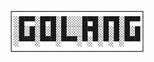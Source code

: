 <!DOCTYPE html PUBLIC "-//W3C//DTD XHTML 1.0 Strict//EN"
   "http://www.w3.org/TR/xhtml1/DTD/xhtml1-strict.dtd">
<html xmlns="http://www.w3.org/1999/xhtml" lang="en" xml:lang="en"><head>
</head><body>
<div style="font-family: monospace, fixed; font-weight: bold;">
<span style="">&#9484;&#9472;&#9472;&#9472;&#9472;&#9472;&#9472;&#9472;&#9472;&#9472;&#9472;&#9472;&#9472;&#9472;&#9472;&#9472;&#9472;&#9472;&#9472;&#9472;&#9472;&#9472;&#9472;&#9472;&#9472;&#9488;</span><br />
<span style="">&#9474;&#9617;&#9608;&#9600;&#9600;&#9617;&#9608;&#9600;&#9608;&#9617;&#9608;&#9617;&#9617;&#9617;&#9608;&#9600;&#9608;&#9617;&#9608;&#9600;&#9608;&#9617;&#9608;&#9600;&#9600;&#9474;</span><br />
<span style="">&#9474;&#9617;&#9608;&#9617;&#9608;&#9617;&#9608;&#9617;&#9608;&#9617;&#9608;&#9617;&#9617;&#9617;&#9608;&#9600;&#9608;&#9617;&#9608;&#9617;&#9608;&#9617;&#9608;&#9617;&#9608;&#9474;</span><br />
<span style="">&#9474;&#9617;&#9600;&#9600;&#9600;&#9617;&#9600;&#9600;&#9600;&#9617;&#9600;&#9600;&#9600;&#9617;&#9600;&#9617;&#9600;&#9617;&#9600;&#9617;&#9600;&#9617;&#9600;&#9600;&#9600;&#9474;</span><br />
<span style="">&#9492;&#9472;&#9472;&#9472;&#9472;&#9472;&#9472;&#9472;&#9472;&#9472;&#9472;&#9472;&#9472;&#9472;&#9472;&#9472;&#9472;&#9472;&#9472;&#9472;&#9472;&#9472;&#9472;&#9472;&#9472;&#9496;</span><br />
</div></body></html>
